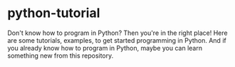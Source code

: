 # python-tutorial
Don't know how to program in Python? Then you're in the right place! Here are some tutorials, examples, to get started programming in Python. And if you already know how to program in Python, maybe you can learn something new from this repository. 
